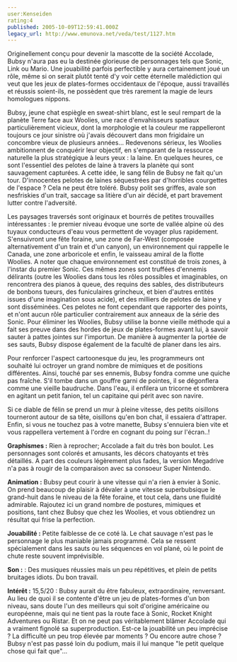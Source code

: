 ```yaml
---
user:Kenseiden
rating:4
published: 2005-10-09T12:59:41.000Z
legacy_url: http://www.emunova.net/veda/test/1127.htm
---
```

Originellement conçu pour devenir la mascotte de la société Accolade, Bubsy n'aura pas eu la destinée glorieuse de personnages tels que Sonic, Link ou Mario. Une jouabilité parfois perfectible y aura certainement joué un rôle, même si on serait plutôt tenté d'y voir cette éternelle malédiction qui veut que les jeux de plates-formes occidentaux de l'époque, aussi travaillés et réussis soient-ils, ne possèdent que très rarement la magie de leurs homologues nippons.   

  

Bubsy, jeune chat espiègle en sweat-shirt blanc, est le seul rempart de la planète Terre face aux Woolies, une race d'envahisseurs spatiaux particulièrement vicieux, dont la morphologie et la couleur me rappelleront toujours ce jour sinistre où j'avais découvert dans mon frigidaire un concombre vieux de plusieurs années... Redevenons sérieux, les Woolies ambitionnent de conquérir leur objectif, en s'emparant de la ressource naturelle la plus stratégique à leurs yeux : la laine. En quelques heures, ce sont l'essentiel des pelotes de laine à travers la planète qui sont sauvagement capturées. A cette idée, le sang félin de Bubsy ne fait qu'un tour. D'innocentes pelotes de laines séquestrées par d'horribles courgettes de l'espace ? Cela ne peut être toléré. Bubsy polit ses griffes, avale son nesfriskies d'un trait, saccage sa litière d'un air décidé, et part bravement lutter contre l'adversité.   

  

Les paysages traversés sont originaux et bourrés de petites trouvailles intéressantes : le premier niveau évoque une sorte de vallée alpine où des tuyaux conducteurs d'eau vous permettent de voyager plus rapidement. S'ensuivront une fête foraine, une zone de Far-West (composée alternativement d'un train et d'un canyon), un environnement qui rappelle le Canada, une zone arboricole et enfin, le vaisseau amiral de la flotte Woolies. A noter que chaque environnement est constitué de trois zones, à l'instar du premier Sonic. Ces mêmes zones sont truffées d'ennemis délirants (outre les Woolies dans tous les rôles possibles et imaginables, on rencontrera des pianos à queue, des requins des sables, des distributeurs de bonbons tueurs, des funiculaires grincheux, et bien d'autres entités issues d'une imagination sous acide), et des milliers de pelotes de laine y sont disséminées. Ces pelotes ne font cependant que rapporter des points, et n'ont aucun rôle particulier contrairement aux anneaux de la série des Sonic. Pour éliminer les Woolies, Bubsy utilise la bonne vieille méthode qui a fait ses preuve dans des hordes de jeux de plates-formes avant lui, à savoir sauter à pattes jointes sur l'importun. De manière à augmenter la portée de ses sauts, Bubsy dispose également de la faculté de planer dans les airs.   

  

Pour renforcer l'aspect cartoonesque du jeu, les programmeurs ont souhaité lui octroyer un grand nombre de mimiques et de positions différentes. Ainsi, touché par ses ennemis, Bubsy fondra comme une quiche pas fraîche. S'il tombe dans un gouffre garni de pointes, il se dégonflera comme une vieille baudruche. Dans l'eau, il enfilera un tricorne et sombrera en agitant un petit fanion, tel un capitaine qui périt avec son navire.   

Si ce diable de félin se prend un mur à pleine vitesse, des petits oisillons tourneront autour de sa tête, oisillons qu'en bon chat, il essaiera d'attraper. Enfin, si vous ne touchez pas à votre manette, Bubsy s'ennuiera bien vite et vous rappellera vertement à l'ordre en cognant du poing sur l'écran..!  

  

  

**Graphismes :** Rien à reprocher; Accolade a fait du très bon boulot. Les personnages sont colorés et amusants, les décors chatoyants et très détaillés. A part des couleurs légèrement plus fades, la version Megadrive n'a pas à rougir de la comparaison avec sa consoeur Super Nintendo.  

**Animation :** Bubsy peut courir à une vitesse qui n'a rien à envier à Sonic. On prend beaucoup de plaisir à dévaler à une vitesse superbubsique le grand-huit dans le niveau de la fête foraine, et tout cela, dans une fluidité admirable. Rajoutez ici un grand nombre de postures, mimiques et positions, tant chez Bubsy que chez les Woolies, et vous obtiendrez un résultat qui frise la perfection.  

**Jouabilité :** Petite faiblesse de ce coté là. Le chat sauvage n'est pas le personnage le plus maniable jamais programmé. Cela se ressent spécialement dans les sauts ou les séquences en vol plané, où le point de chute reste souvent imprévisible.  

**Son :** : Des musiques réussies mais un peu répétitives, et plein de petits bruitages idiots. Du bon travail.  

**Intérêt :** 15,5/20 : Bubsy aurait du être fabuleux, extraordinaire, renversant. Au lieu de quoi il se contente d'être un jeu de plates-formes d'un bon niveau, sans doute l'un des meilleurs qui soit d'origine américaine ou européenne, mais qui ne tient pas la route face à Sonic, Rocket Knight Adventures ou Ristar. Et on ne peut pas véritablement blâmer Accolade qui a vraiment fignolé sa superproduction. Est-ce la jouabilité un peu imprécise ? La difficulté un peu trop élevée par moments ? Ou encore autre chose ? Bubsy n'est pas passé loin du podium, mais il lui manque "le petit quelque chose qui fait que"...